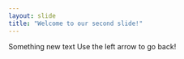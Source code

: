 ```yaml
---
layout: slide
title: "Welcome to our second slide!"
---
```

Something new text
Use the left arrow to go back!